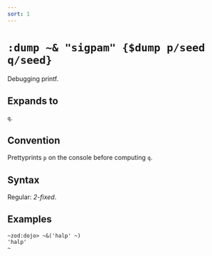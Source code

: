 ```yaml
---
sort: 1
---
```


# `:dump ~& "sigpam" {$dump p/seed q/seed}`

Debugging printf.

## Expands to

`q`.

## Convention

Prettyprints `p` on the console before computing `q`. 

## Syntax

Regular: *2-fixed*.

## Examples

```
~zod:dojo> ~&('halp' ~)
'halp'
~
```
